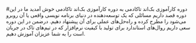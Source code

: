 #دوره کارآموزی بک‌اند تاکادمی
به دوره کارآموزی بک‌اند تاکادمی خوش آمدید
ما در این دوره قصد داریم مسائلی که یک توسعه‌دهنده در دنیای برنامه نویسی واقعی یا آن روبرو می‌شود را مطرح کرده و راه‌حل‌های عملی برای آن پیشنهاد دهیم.
در‌ضمن در این دوره سعی داریم روال‌های استاندارد برای تولید با کیفیت نرم‌افزار که در تیم‌های تاک در جریان است را به شما عزیزان آموزش دهیم.
